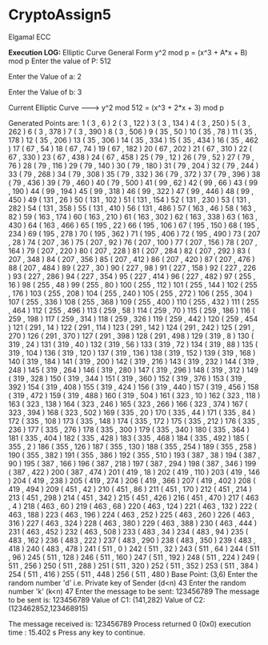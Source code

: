 # CryptoAssign5
Elgamal ECC

**Execution LOG:**
Elliptic Curve General Form      y^2 mod p = (x^3  + A*x + B) mod p
Enter the value of P:
512

Enter the Value of a:
2

Enter the Value of b:
3

Current Elliptic Curve           ---> y^2 mod 512 = (x^3  + 2*x + 3) mod p



Generated Points are:
1       ( 3 , 6 )
2       ( 3 , 122 )
3       ( 3 , 134 )
4       ( 3 , 250 )
5       ( 3 , 262 )
6       ( 3 , 378 )
7       ( 3 , 390 )
8       ( 3 , 506 )
9       ( 35 , 50 )
10      ( 35 , 78 )
11      ( 35 , 178 )
12      ( 35 , 206 )
13      ( 35 , 306 )
14      ( 35 , 334 )
15      ( 35 , 434 )
16      ( 35 , 462 )
17      ( 67 , 54 )
18      ( 67 , 74 )
19      ( 67 , 182 )
20      ( 67 , 202 )
21      ( 67 , 310 )
22      ( 67 , 330 )
23      ( 67 , 438 )
24      ( 67 , 458 )
25      ( 79 , 12 )
26      ( 79 , 52 )
27      ( 79 , 76 )
28      ( 79 , 116 )
29      ( 79 , 140 )
30      ( 79 , 180 )
31      ( 79 , 204 )
32      ( 79 , 244 )
33      ( 79 , 268 )
34      ( 79 , 308 )
35      ( 79 , 332 )
36      ( 79 , 372 )
37      ( 79 , 396 )
38      ( 79 , 436 )
39      ( 79 , 460 )
40      ( 79 , 500 )
41      ( 99 , 62 )
42      ( 99 , 66 )
43      ( 99 , 190 )
44      ( 99 , 194 )
45      ( 99 , 318 )
46      ( 99 , 322 )
47      ( 99 , 446 )
48      ( 99 , 450 )
49      ( 131 , 26 )
50      ( 131 , 102 )
51      ( 131 , 154 )
52      ( 131 , 230 )
53      ( 131 , 282 )
54      ( 131 , 358 )
55      ( 131 , 410 )
56      ( 131 , 486 )
57      ( 163 , 46 )
58      ( 163 , 82 )
59      ( 163 , 174 )
60      ( 163 , 210 )
61      ( 163 , 302 )
62      ( 163 , 338 )
63      ( 163 , 430 )
64      ( 163 , 466 )
65      ( 195 , 22 )
66      ( 195 , 106 )
67      ( 195 , 150 )
68      ( 195 , 234 )
69      ( 195 , 278 )
70      ( 195 , 362 )
71      ( 195 , 406 )
72      ( 195 , 490 )
73      ( 207 , 28 )
74      ( 207 , 36 )
75      ( 207 , 92 )
76      ( 207 , 100 )
77      ( 207 , 156 )
78      ( 207 , 164 )
79      ( 207 , 220 )
80      ( 207 , 228 )
81      ( 207 , 284 )
82      ( 207 , 292 )
83      ( 207 , 348 )
84      ( 207 , 356 )
85      ( 207 , 412 )
86      ( 207 , 420 )
87      ( 207 , 476 )
88      ( 207 , 484 )
89      ( 227 , 30 )
90      ( 227 , 98 )
91      ( 227 , 158 )
92      ( 227 , 226 )
93      ( 227 , 286 )
94      ( 227 , 354 )
95      ( 227 , 414 )
96      ( 227 , 482 )
97      ( 255 , 16 )
98      ( 255 , 48 )
99      ( 255 , 80 )
100     ( 255 , 112 )
101     ( 255 , 144 )
102     ( 255 , 176 )
103     ( 255 , 208 )
104     ( 255 , 240 )
105     ( 255 , 272 )
106     ( 255 , 304 )
107     ( 255 , 336 )
108     ( 255 , 368 )
109     ( 255 , 400 )
110     ( 255 , 432 )
111     ( 255 , 464 )
112     ( 255 , 496 )
113     ( 259 , 58 )
114     ( 259 , 70 )
115     ( 259 , 186 )
116     ( 259 , 198 )
117     ( 259 , 314 )
118     ( 259 , 326 )
119     ( 259 , 442 )
120     ( 259 , 454 )
121     ( 291 , 14 )
122     ( 291 , 114 )
123     ( 291 , 142 )
124     ( 291 , 242 )
125     ( 291 , 270 )
126     ( 291 , 370 )
127     ( 291 , 398 )
128     ( 291 , 498 )
129     ( 319 , 8 )
130     ( 319 , 24 )
131     ( 319 , 40 )
132     ( 319 , 56 )
133     ( 319 , 72 )
134     ( 319 , 88 )
135     ( 319 , 104 )
136     ( 319 , 120 )
137     ( 319 , 136 )
138     ( 319 , 152 )
139     ( 319 , 168 )
140     ( 319 , 184 )
141     ( 319 , 200 )
142     ( 319 , 216 )
143     ( 319 , 232 )
144     ( 319 , 248 )
145     ( 319 , 264 )
146     ( 319 , 280 )
147     ( 319 , 296 )
148     ( 319 , 312 )
149     ( 319 , 328 )
150     ( 319 , 344 )
151     ( 319 , 360 )
152     ( 319 , 376 )
153     ( 319 , 392 )
154     ( 319 , 408 )
155     ( 319 , 424 )
156     ( 319 , 440 )
157     ( 319 , 456 )
158     ( 319 , 472 )
159     ( 319 , 488 )
160     ( 319 , 504 )
161     ( 323 , 10 )
162     ( 323 , 118 )
163     ( 323 , 138 )
164     ( 323 , 246 )
165     ( 323 , 266 )
166     ( 323 , 374 )
167     ( 323 , 394 )
168     ( 323 , 502 )
169     ( 335 , 20 )
170     ( 335 , 44 )
171     ( 335 , 84 )
172     ( 335 , 108 )
173     ( 335 , 148 )
174     ( 335 , 172 )
175     ( 335 , 212 )
176     ( 335 , 236 )
177     ( 335 , 276 )
178     ( 335 , 300 )
179     ( 335 , 340 )
180     ( 335 , 364 )
181     ( 335 , 404 )
182     ( 335 , 428 )
183     ( 335 , 468 )
184     ( 335 , 492 )
185     ( 355 , 2 )
186     ( 355 , 126 )
187     ( 355 , 130 )
188     ( 355 , 254 )
189     ( 355 , 258 )
190     ( 355 , 382 )
191     ( 355 , 386 )
192     ( 355 , 510 )
193     ( 387 , 38 )
194     ( 387 , 90 )
195     ( 387 , 166 )
196     ( 387 , 218 )
197     ( 387 , 294 )
198     ( 387 , 346 )
199     ( 387 , 422 )
200     ( 387 , 474 )
201     ( 419 , 18 )
202     ( 419 , 110 )
203     ( 419 , 146 )
204     ( 419 , 238 )
205     ( 419 , 274 )
206     ( 419 , 366 )
207     ( 419 , 402 )
208     ( 419 , 494 )
209     ( 451 , 42 )
210     ( 451 , 86 )
211     ( 451 , 170 )
212     ( 451 , 214 )
213     ( 451 , 298 )
214     ( 451 , 342 )
215     ( 451 , 426 )
216     ( 451 , 470 )
217     ( 463 , 4 )
218     ( 463 , 60 )
219     ( 463 , 68 )
220     ( 463 , 124 )
221     ( 463 , 132 )
222     ( 463 , 188 )
223     ( 463 , 196 )
224     ( 463 , 252 )
225     ( 463 , 260 )
226     ( 463 , 316 )
227     ( 463 , 324 )
228     ( 463 , 380 )
229     ( 463 , 388 )
230     ( 463 , 444 )
231     ( 463 , 452 )
232     ( 463 , 508 )
233     ( 483 , 34 )
234     ( 483 , 94 )
235     ( 483 , 162 )
236     ( 483 , 222 )
237     ( 483 , 290 )
238     ( 483 , 350 )
239     ( 483 , 418 )
240     ( 483 , 478 )
241     ( 511 , 0 )
242     ( 511 , 32 )
243     ( 511 , 64 )
244     ( 511 , 96 )
245     ( 511 , 128 )
246     ( 511 , 160 )
247     ( 511 , 192 )
248     ( 511 , 224 )
249     ( 511 , 256 )
250     ( 511 , 288 )
251     ( 511 , 320 )
252     ( 511 , 352 )
253     ( 511 , 384 )
254     ( 511 , 416 )
255     ( 511 , 448 )
256     ( 511 , 480 )
Base Point: (3,6)
Enter the random number 'd' i.e. Private key of Sender  (d<n)
43
Enter the random number 'k' (k<n)
47
Enter the message to be sent:
123456789
The message to be sent is:
123456789
Value of C1: (141,282)
Value of C2: (123462852,123468915)

The message received is:
123456789
Process returned 0 (0x0)   execution time : 15.402 s
Press any key to continue.
